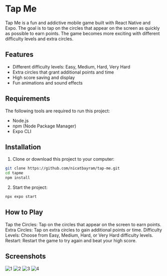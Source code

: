 # Tap Me

Tap Me is a fun and addictive mobile game built with React Native and Expo. The goal is to tap on the circles that appear on the screen as quickly as possible to earn points. The game becomes more exciting with different difficulty levels and extra circles.

## Features

- Different difficulty levels: Easy, Medium, Hard, Very Hard
- Extra circles that grant additional points and time
- High score saving and display
- Fun animations and sound effects

## Requirements

The following tools are required to run this project:

- Node.js
- npm (Node Package Manager)
- Expo CLI

## Installation

1. Clone or download this project to your computer:
   
 ```sh
git clone https://github.com/nicatbayram/tap-me.git
cd tapme
npm install
 ```
2. Start the project:
```sh
npx expo start
 ```
##  How to Play
Tap the Circles: Tap on the circles that appear on the screen to earn points.
Extra Circles: Tap on extra circles to gain additional points or time.
Difficulty Levels: Choose from Easy, Medium, Hard, or Very Hard difficulty levels.
Restart: Restart the game to try again and beat your high score.

## Screenshots

![1](https://github.com/user-attachments/assets/1cacd311-8106-4bde-a37d-ff17ff29cc3f)
![2](https://github.com/user-attachments/assets/a469c41c-bc28-4b60-b960-05e6bddaf6a0)
![3](https://github.com/user-attachments/assets/ea952ba9-d5cf-4499-8811-785649518977)
![4](https://github.com/user-attachments/assets/657bf6de-50d2-460e-922f-266819659835)




